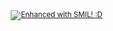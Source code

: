 <div align="right"><small>
  <a href="https://developer.mozilla.org/en-US/docs/Web/SVG/SVG_animation_with_SMIL">
    <img src="https://ducdat0507.github.io/index/res/buttons/smil.svg" 
      alt="Enhanced with SMIL! :D"
      title="This readme file is proudly ✨ Enhanced with SMIL! :D ✨">
  </a>
</small></div>
